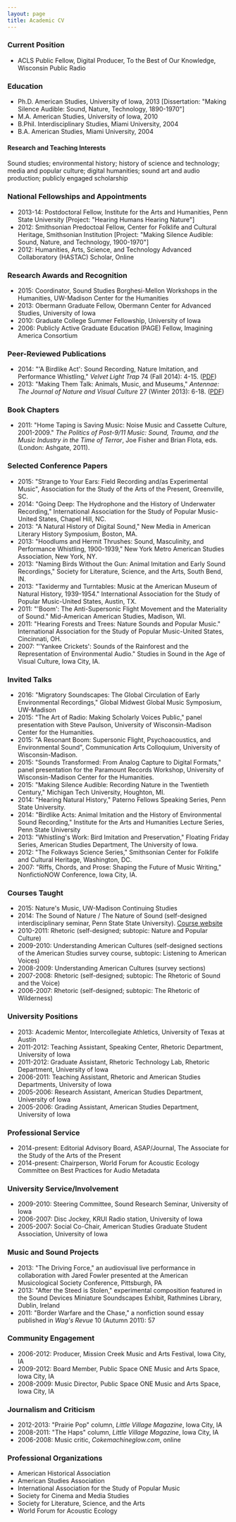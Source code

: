 ```yaml
---
layout: page
title: Academic CV
---
```


### Current Position

- ACLS Public Fellow, Digital Producer, To the Best of Our Knowledge, Wisconsin Public Radio

### Education

- Ph.D. American Studies, University of Iowa, 2013 [Dissertation: "Making Silence Audible: Sound, Nature, Technology, 1890-1970"]
- M.A. American Studies, University of Iowa, 2010
- B.Phil. Interdisciplinary Studies, Miami University, 2004
- B.A. American Studies, Miami University, 2004

#### Research and Teaching Interests

Sound studies; environmental history; history of science and technology; media and popular culture; digital humanities; sound art and audio production; publicly engaged scholarship

### National Fellowships and Appointments
- 2013-14: Postdoctoral Fellow, Institute for the Arts and Humanities, Penn State University [Project: "Hearing Humans Hearing Nature"]
- 2012: Smithsonian Predoctoal Fellow, Center for Folklife and Cultural Heritage, Smithsonian Institution [Project: "Making Silence Audible: Sound, Nature, and Technology, 1900-1970"]
- 2012: Humanities, Arts, Science, and Technology Advanced Collaboratory (HASTAC) Scholar, Online

### Research Awards and Recognition
- 2015: Coordinator, Sound Studies Borghesi-Mellon Workshops in the Humanities, UW-Madison Center for the Humanities
- 2013: Obermann Graduate Fellow, Obermann Center for Advanced Studies, University of Iowa
- 2010: Graduate College Summer Fellowship, University of Iowa
- 2006: Publicly Active Graduate Education (PAGE) Fellow, Imagining America Consortium

### Peer-Reviewed Publications

- 2014: "'A Birdlike Act': Sound Recording, Nature Imitation, and Performance Whistling," *Velvet Light Trap* 74 (Fall 2014): 4-15. ([PDF](/docs/birdlike.pdf))
- 2013: "Making Them Talk: Animals, Music, and Museums," *Antennae: The Journal of Nature and Visual Culture* 27 (Winter 2013): 6-18. ([PDF](/docs/talk.pdf))

### Book Chapters

- 2011: "Home Taping is Saving Music: Noise Music and Cassette Culture, 2001-2009." *The Politics of Post-9/11 Music: Sound, Trauma, and the Music Industry in the Time of Terror*, Joe Fisher and Brian Flota, eds. (London: Ashgate, 2011).

### Selected Conference Papers

- 2015: "Strange to Your Ears: Field Recording and/as Experimental Music", Association for the Study of the Arts of the Present, Greenville, SC.
- 2014: "Going Deep: The Hydrophone and the History of Underwater Recording," International Association for the Study of Popular Music-United States, Chapel Hill, NC.
- 2013: "A Natural History of Digital Sound," New Media in American Literary History Symposium, Boston, MA.
- 2013: "Hoodlums and Hermit Thrushes: Sound, Masculinity, and Performance Whistling, 1900-1939," New York Metro American Studies Association, New York, NY.
- 2013: "Naming Birds Without the Gun: Animal Imitation and Early Sound Recordings," Society for Literature, Science, and the Arts, South Bend, IN.
- 2013: "Taxidermy and Turntables: Music at the American Museum of Natural History, 1939-1954." International Association for the Study of Popular Music-United States, Austin, TX.
- 2011: "'Boom': The Anti-Supersonic Flight Movement and the Materiality of Sound." Mid-American American Studies, Madison, WI.
- 2011: "Hearing Forests and Trees: Nature Sounds and Popular Music." International Association for the Study of Popular Music-United States, Cincinnati, OH.
- 2007: "'Yankee Crickets': Sounds of the Rainforest and the Representation of Environmental Audio." Studies in Sound in the Age of Visual Culture, Iowa City, IA.

### Invited Talks
- 2016: "Migratory Soundscapes: The Global Circulation of Early Environmental Recordings," Global Midwest Global Music Symposium, UW-Madison
- 2015: "The Art of Radio: Making Scholarly Voices Public," panel presentation with Steve Paulson, University of Wisconsin-Madison Center for the Humanities.
- 2015: "A Resonant Boom: Supersonic Flight, Psychoacoustics, and Environmental Sound", Communication Arts Colloquium, University of Wisconsin-Madison.
- 2015: "Sounds Transformed: From Analog Capture to Digital Formats," panel presentation for the Paramount Records Workshop, University of Wisconsin-Madison Center for the Humanities.
- 2015: "Making Silence Audible: Recording Nature in the Twentieth Century," Michigan Tech University, Houghton, MI.
- 2014: "Hearing Natural History," Paterno Fellows Speaking Series, Penn State University.
- 2014: "Birdlike Acts: Animal Imitation and the History of Environmental Sound Recording," Institute for the Arts and Humanities Lecture Series, Penn State University
- 2013: "Whistling's Work: Bird Imitation and Preservation," Floating Friday Series, American Studies Department, The University of Iowa.
- 2012: "The Folkways Science Series," Smithsonian Center for Folklife and Cultural Heritage, Washington, DC.
- 2007: "Riffs, Chords, and Prose: Shaping the Future of Music Writing," NonfictioNOW Conference, Iowa City, IA.

### Courses Taught
- 2015: Nature's Music, UW-Madison Continuing Studies
- 2014: The Sound of Nature / The Nature of Sound (self-designed interdisciplinary seminar, Penn State State University). [Course website](http://craigeley.github.io/297c/)
- 2010-2011: Rhetoric (self-designed; subtopic: Nature and Popular Culture)
- 2009-2010: Understanding American Cultures (self-designed sections of the American Studies survey course, subtopic: Listening to American Voices)
- 2008-2009: Understanding American Cultures (survey sections)
- 2007-2008: Rhetoric (self-designed; subtopic: The Rhetoric of Sound and the Voice)
- 2006-2007: Rhetoric (self-designed; subtopic: The Rhetoric of Wilderness)

### University Positions

- 2013: Academic Mentor, Intercollegiate Athletics, University of Texas at Austin
- 2011-2012: Teaching Assistant, Speaking Center, Rhetoric Department, University of Iowa
- 2011-2012: Graduate Assistant, Rhetoric Technology Lab, Rhetoric Department, University of Iowa
- 2006-2011: Teaching Assistant, Rhetoric and American Studies Departments, University of Iowa
- 2005-2006: Research Assistant, American Studies Department, University of Iowa
- 2005-2006: Grading Assistant, American Studies Department, University of Iowa

### Professional Service

- 2014-present: Editorial Advisory Board, ASAP/Journal, The Associate for the Study of the Arts of the Present
- 2014-present: Chairperson, World Forum for Acoustic Ecology Committee on Best Practices for Audio Metadata

### University Service/Involvement

- 2009-2010: Steering Committee, Sound Research Seminar, University of Iowa
- 2006-2007: Disc Jockey, KRUI Radio station, University of Iowa
- 2005-2007: Social Co-Chair, American Studies Graduate Student Association, University of Iowa

### Music and Sound Projects

- 2013: "The Driving Force," an audiovisual live performance in collaboration with Jared Fowler presented at the American Musicological Society Conference, Pittsburgh, PA
- 2013: "After the Steed is Stolen," experimental composition featured in the Sound Devices Miniature Soundscapes Exhibit, Rathmines Library, Dublin, Ireland
- 2011: "Border Warfare and the Chase," a nonfiction sound essay published in *Wag's Revue* 10 (Autumn 2011): 57

### Community Engagement

- 2006-2012: Producer, Mission Creek Music and Arts Festival, Iowa City, IA
- 2009-2012: Board Member, Public Space ONE Music and Arts Space, Iowa City, IA
- 2008-2009: Music Director, Public Space ONE Music and Arts Space, Iowa City, IA

### Journalism and Criticism

- 2012-2013: "Prairie Pop" column, *Little Village Magazine*, Iowa City, IA
- 2008-2011: "The Haps" column, *Little Village Magazine*, Iowa City, IA
- 2006-2008: Music critic, *Cokemachineglow.com*, online

### Professional Organizations

- American Historical Association
- American Studies Association
- International Association for the Study of Popular Music
- Society for Cinema and Media Studies
- Society for Literature, Science, and the Arts
- World Forum for Acoustic Ecology
